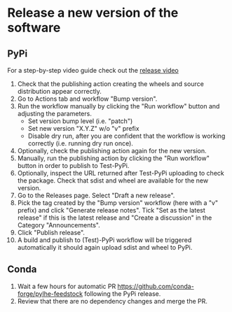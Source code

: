 # Release a new version of the software

## PyPi

For a step-by-step video guide check out the [release video](https://www.youtube.com/watch?v=tsAWDumpcW8)

1. Check that the publishing action creating the wheels and source distribution appear correctly.
2. Go to Actions tab and workflow "Bump version".
3. Run the workflow manually by clicking the "Run workflow" button and adjusting the parameters.
    - Set version bump level (i.e. "patch")
    - Set new version "X.Y.Z" w/o "v" prefix
    - Disable dry run, after you are confident that the workflow is working correctly (i.e. running dry run once).
4. Optionally, check the publishing action again for the new version.
5. Manually, run the publishing action by clicking the "Run workflow" button in order to publish to Test-PyPi.
6. Optionally, inspect the URL returned after Test-PyPi uploading to check the package.
   Check that sdist and wheel are available for the new version.
7. Go to the Releases page.
   Select "Draft a new release".
8. Pick the tag created by the "Bump version" workflow (here with a "v" prefix) and click "Generate release notes".
   Tick "Set as the latest release" if this is the latest release and "Create a discussion" in the Category "Announcements".
9. Click "Publish release".
10. A build and publish to (Test)-PyPi workflow will be triggered automatically it should again upload sdist and wheel to PyPi.

## Conda

1. Wait a few hours for automatic PR https://github.com/conda-forge/pylhe-feedstock following the PyPi release.
2. Review that there are no dependency changes and merge the PR.
